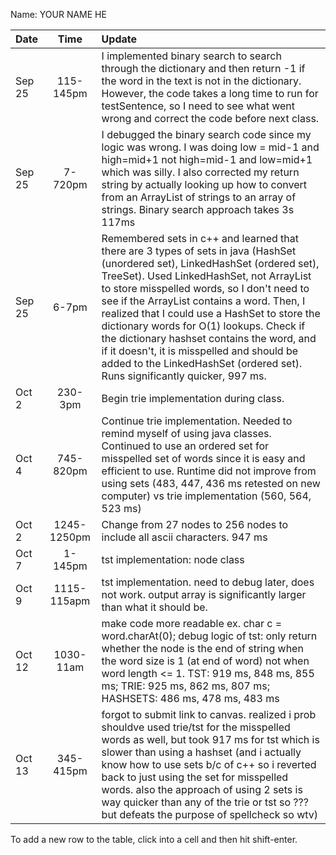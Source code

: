 Name: YOUR NAME HE

| Date   |    Time     | Update                                                                                                                                                                                                                                                                                                                                                                                                                                                                                                                                          |
|:-------|:-----------:|:------------------------------------------------------------------------------------------------------------------------------------------------------------------------------------------------------------------------------------------------------------------------------------------------------------------------------------------------------------------------------------------------------------------------------------------------------------------------------------------------------------------------------------------------|
| Sep 25 |  115-145pm  | I implemented binary search to search through the dictionary and then return -1 if the word in the text is not in the dictionary. However, the code takes a long time to run for testSentence, so I need to see what went wrong and correct the code before next class.                                                                                                                                                                                                                                                                         |
| Sep 25 |   7-720pm   | I debugged the binary search code since my logic was wrong. I was doing low = mid-1 and high=mid+1 not high=mid-1 and low=mid+1 which was silly. I also corrected my return string by actually looking up how to convert from an ArrayList of strings to an array of strings. Binary search approach takes 3s 117ms                                                                                                                                                                                                                             |
| Sep 25 |    6-7pm    | Remembered sets in c++ and learned that there are 3 types of sets in java (HashSet (unordered set), LinkedHashSet (ordered set), TreeSet). Used LinkedHashSet, not ArrayList to store misspelled words, so I don't need to see if the ArrayList contains a word. Then, I realized that I could use a HashSet to store the dictionary words for O(1) lookups. Check if the dictionary hashset contains the word, and if it doesn't, it is misspelled and should be added to the LinkedHashSet (ordered set). Runs significantly quicker, 997 ms. |
| Oct 2  |   230-3pm   | Begin trie implementation during class.                                                                                                                                                                                                                                                                                                                                                                                                                                                                                                         |
| Oct 4  |  745-820pm  | Continue trie implementation. Needed to remind myself of using java classes. Continued to use an ordered set for misspelled set of words since it is easy and efficient to use. Runtime did not improve from using sets (483, 447, 436 ms retested on new computer) vs trie implementation (560, 564, 523 ms)                                                                                                                                                                                                                                   |
| Oct 2  | 1245-1250pm | Change from 27 nodes to 256 nodes to include all ascii characters. 947 ms                                                                                                                                                                                                                                                                                                                                                                                                                                                                       |
| Oct 7  |   1-145pm   | tst implementation: node class                                                                                                                                                                                                                                                                                                                                                                                                                                                                                                                  |
| Oct 9  | 1115-115apm | tst implementation. need to debug later, does not work. output array is significantly larger than what it should be.                                                                                                                                                                                                                                                                                                                                                                                                                            |
| Oct 12 |  1030-11am  | make code more readable ex. char c = word.charAt(0); debug logic of tst: only return whether the node is the end of string when the word size is 1 (at end of word) not when word length <= 1. TST: 919 ms, 848 ms, 855 ms; TRIE: 925 ms, 862 ms, 807 ms; HASHSETS: 486 ms, 478 ms, 483 ms                                                                                                                                                                                                                                                      |
| Oct 13 |  345-415pm  | forgot to submit link to canvas. realized i prob shouldve used trie/tst for the misspelled words as well, but took 917 ms for tst which is slower than using a hashset (and i actually know how to use sets b/c of c++ so i reverted back to just using the set for misspelled words. also the approach of using 2 sets is way quicker than any of the trie or tst so ??? but defeats the purpose of spellcheck so wtv)                                                                                                                         |
To add a new row to the table, click into a cell and then hit shift-enter.